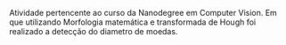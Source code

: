 Atividade pertencente ao curso da Nanodegree em Computer Vision. Em que utilizando Morfologia matemática e transformada de Hough foi realizado a detecção do diametro de moedas.
